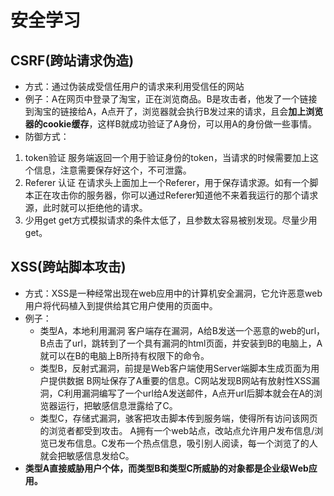 # 安全学习
## CSRF(跨站请求伪造)
* 方式：通过伪装成受信任用户的请求来利用受信任的网站
* 例子：A在网页中登录了淘宝，正在浏览商品。B是攻击者，他发了一个链接到淘宝的链接给A，A点开了，浏览器就会执行B发过来的请求，且会**加上浏览器的cookie缓存**，这样B就成功验证了A身份，可以用A的身份做一些事情。
* 防御方式：
1. token验证
   服务端返回一个用于验证身份的token，当请求的时候需要加上这个信息，注意需要保存好这个，不可泄露。
2. Referer 认证
   在请求头上面加上一个Referer，用于保存请求源。如有一个脚本正在攻击你的服务器，你可以通过Referer知道他不来着我运行的那个请求源，此时就可以拒绝他的请求。
3. 少用get
  get方式模拟请求的条件太低了，且参数太容易被别发现。尽量少用get。
## XSS(跨站脚本攻击)
* 方式：XSS是一种经常出现在web应用中的计算机安全漏洞，它允许恶意web用户将代码植入到提供给其它用户使用的页面中。
* 例子：
   * 类型A，本地利用漏洞
   客户端存在漏洞，A给B发送一个恶意的web的url，B点击了url，跳转到了一个具有漏洞的html页面，并安装到B的电脑上，A就可以在B的电脑上B所持有权限下的命令。
   * 类型B，反射式漏洞，前提是Web客户端使用Server端脚本生成页面为用户提供数据
   B网址保存了A重要的信息。C网站发现B网站有放射性XSS漏洞，C利用漏洞编写了一个url给A发送邮件，A点开url后脚本就会在A的浏览器运行，把敏感信息泄露给了C。
   * 类型C，存储式漏洞，骇客把攻击脚本传到服务端，使得所有访问该网页的浏览者都受到攻击。
   A拥有一个web站点，改站点允许用户发布信息/浏览已发布信息。C发布一个热点信息，吸引别人阅读，每一个浏览了的人就会把敏感信息发给C。
* **类型A直接威胁用户个体，而类型B和类型C所威胁的对象都是企业级Web应用。**
   
